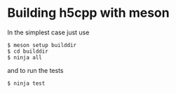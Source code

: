 # Building h5cpp with meson

In the simplest case just use 

```{bash}
$ meson setup builddir
$ cd builddir
$ ninja all
```

and to run the tests

```{bash}
$ ninja test
```